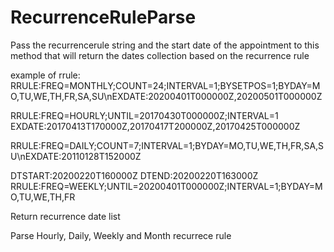 # RecurrenceRuleParse

Pass the recurrencerule string and the start date of the appointment to this method that will return the dates collection based on the recurrence rule

example of rrule:
RRULE:FREQ=MONTHLY;COUNT=24;INTERVAL=1;BYSETPOS=1;BYDAY=MO,TU,WE,TH,FR,SA,SU\nEXDATE:20200401T000000Z,20200501T000000Z

RRULE:FREQ=HOURLY;UNTIL=20170430T000000Z;INTERVAL=1 EXDATE:20170413T170000Z,20170417T200000Z,20170425T000000Z

RRULE:FREQ=DAILY;COUNT=7;INTERVAL=1;BYDAY=MO,TU,WE,TH,FR,SA,SU\nEXDATE:20110128T152000Z

DTSTART:20200220T160000Z DTEND:20200220T163000Z RRULE:FREQ=WEEKLY;UNTIL=20200401T000000Z;INTERVAL=1;BYDAY=MO,TU,WE,TH,FR

Return recurrence date list

Parse Hourly, Daily, Weekly and Month recurrece rule

